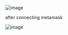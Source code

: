 ![image](https://user-images.githubusercontent.com/92864243/194801215-7a32f783-6291-4655-89f4-fbb4d3ecc14e.png)


after connecting metamask

![image](https://user-images.githubusercontent.com/92864243/194801295-2682bb08-1131-434e-b471-327915eac528.png)
